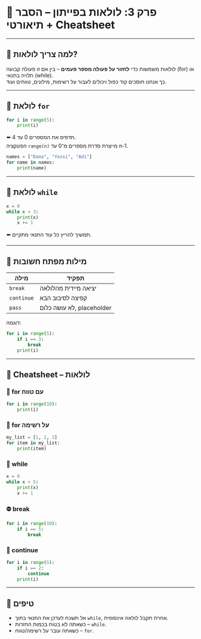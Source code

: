 
# 🔁 פרק 3: לולאות בפייתון – הסבר תיאורטי + Cheatsheet

---

## 🧠 למה צריך לולאות?

לולאות משמשות כדי **לחזור על פעולה מספר פעמים** – בין אם זו פעולה קבועה (for) או תלויה בתנאי (while).  
כך אנחנו חוסכים קוד כפול ויכולים לעבור על רשימות, מילונים, טווחים ועוד.

---

## 🔷 לולאת `for`

```python
for i in range(5):
    print(i)
```

⬅️ תדפיס את המספרים 0 עד 4.  
הפונקציה `range(n)` מייצרת סדרת מספרים מ־0 עד n-1.

```python
names = ["Dana", "Yossi", "Adi"]
for name in names:
    print(name)
```

---

## 🔁 לולאת `while`

```python
x = 0
while x < 3:
    print(x)
    x += 1
```

⬅️ תמשיך להריץ כל עוד התנאי מתקיים.

---

## 🛑 מילות מפתח חשובות

| מילה | תפקיד |
|------|--------|
| `break` | יציאה מיידית מהלולאה |
| `continue` | קפיצה לסיבוב הבא |
| `pass` | לא עושה כלום, placeholder |

דוגמה:
```python
for i in range(5):
    if i == 3:
        break
    print(i)
```

---

## 🧾 Cheatsheet – לולאות

### 🔁 for עם טווח
```python
for i in range(10):
    print(i)
```

### 🔁 for על רשימה
```python
my_list = [1, 2, 3]
for item in my_list:
    print(item)
```

### 🔁 while
```python
x = 0
while x < 5:
    print(x)
    x += 1
```

### ⛔ break
```python
for i in range(10):
    if i == 5:
        break
```

### 🔄 continue
```python
for i in range(5):
    if i == 2:
        continue
    print(i)
```

---

## 🧠 טיפים

- אל תשכח לעדכן את התנאי בתוך `while`, אחרת תקבל לולאה אינסופית.
- כשאתה לא בטוח בכמות החזרות – `while`.  
- כשאתה עובר על רשימה/טווח – `for`.

